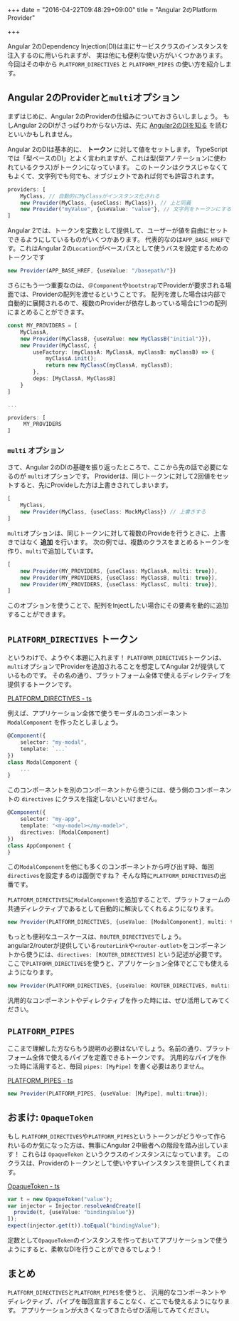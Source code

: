 +++
date = "2016-04-22T09:48:29+09:00"
title = "Angular 2のPlatform Provider"

+++

Angular 2のDependency Injection(DI)は主にサービスクラスのインスタンスを注入するのに用いられますが、
実は他にも便利な使い方がいくつかあります。
今回はその中から `PLATFORM_DIRECTIVES` と `PLATFORM_PIPES` の使い方を紹介します。

<!--more-->

## Angular 2のProviderと`multi`オプション
まずはじめに、Angular 2のProviderの仕組みについておさらいしましょう。
もしAngular 2のDIがさっぱりわからない方は、先に [Angular2のDIを知る](http://qiita.com/laco0416/items/61eed550d1f6070b36ab) を読むといいかもしれません。

Angular 2のDIは基本的に、 **トークン** に対して値をセットします。
TypeScriptでは「型ベースのDI」とよく言われますが、これは型(型アノテーションに使われているクラス)がトークンになっています。
このトークンはクラスじゃなくてもよくて、文字列でも何でも、オブジェクトであれば何でも許容されます。

```ts
providers: [
    MyClass, // 自動的にMyClassがインスタンス化される
    new Provider(MyClass, {useClass: MyClass}), // 上と同義
    new Provider("myValue", {useValue: "value"}, // 文字列をトークンにする 
]    
```

Angular 2では、トークンを定数として提供して、ユーザーが値を自由にセットできるようにしているものがいくつかあります。
代表的なのは`APP_BASE_HREF`です。これはAngular 2の`Location`がベースパスとして使うバスを設定するためのトークンです

```ts
new Provider(APP_BASE_HREF, {useValue: "/basepath/"})
```

さらにもう一つ重要なのは、`＠Component`や`bootstrap`でProviderが要求される場面では、Providerの配列を渡せるということです。
配列を渡した場合は内部で自動的に展開されるので、複数のProviderが依存しあっている場合に1つの配列にまとめることができます。

```ts
const MY_PROVIDERS = [
    MyClassA,
    new Provider(MyClassB, {useValue: new MyClassB("initial")}),
    new Provider(MyClassC, {
        useFactory: (myClassA: MyClassA, myClassB: myClassB) => {
            myClassA.init();
            return new MyClassC(myClassA, myClassB);
        },
        deps: [MyClassA, MyClassB]
    }
]

...

providers: [
     MY_PROVIDERS
]    
``` 

### `multi` オプション
さて、Angular 2のDIの基礎を振り返ったところで、ここから先の話で必要になるのが `multi`オプションです。
Providerは、同じトークンに対して2回値をセットすると、先にProvideした方は上書きされてしまいます。

```ts
[
    MyClass,
    new Provider(MyClass, {useClass: MockMyClass}) // 上書きする
]
``` 

`multi`オプションは、同じトークンに対して複数のProvideを行うときに、上書きではなく **追加** を行います。
次の例では、複数のクラスをまとめるトークンを作り、`multi`で追加しています。

```ts
[
    new Provider(MY_PROVIDERS, {useClass: MyClassA, multi: true}),
    new Provider(MY_PROVIDERS, {useClass: MyClassB, multi: true}),
    new Provider(MY_PROVIDERS, {useClass: MyClassC, multi: true}),
]
```

このオプションを使うことで、配列をInjectしたい場合にその要素を動的に追加することができます。

## `PLATFORM_DIRECTIVES` トークン
というわけで、ようやく本題に入れます！
`PLATFORM_DIRECTIVES`トークンは、`multi`オプションでProviderを追加されることを想定してAngular 2が提供しているものです。
その名の通り、プラットフォーム全体で使えるディレクティブを提供するトークンです。

[PLATFORM_DIRECTIVES - ts](https://angular.io/docs/ts/latest/api/core/PLATFORM_DIRECTIVES-let.html)

例えば、アプリケーション全体で使うモーダルのコンポーネント `ModalComponent` を作ったとしましょう。

```ts
@Component({
    selector: "my-modal",
    template: `...`
})
class ModalComponent {
    ...
}
``` 

このコンポーネントを別のコンポーネントから使うには、使う側のコンポーネントの `directives` にクラスを指定しないといけません。

```ts
@Component({
    selector: "my-app",
    template: "<my-model></my-model>",
    directives: [ModalComponent]
})
class AppComponent {
}
```

この`ModalComponent`を他にも多くのコンポーネントから呼び出す時、毎回`directives`を設定するのは面倒ですね？
そんな時に`PLATFORM_DIRECTIVES`の出番です。

`PLATFORM_DIRECTIVES`に`ModalComponent`を追加することで、プラットフォームの共通ディレクティブであるとして自動的に解決してくれるようになります。

```ts
new Provider(PLATFORM_DIRECTIVES, {useValue: [ModalComponent], multi: true})
```

もっとも便利なユースケースは、`ROUTER_DIRECTIVES`でしょう。
angular2/routerが提供している`routerLink`や`<router-outlet>`をコンポーネントから使うには、`directives: [ROUTER_DIRECTIVES]` という記述が必要です。
ここで`PLATFORM_DIRECTIVES`を使うと、アプリケーション全体でどこでも使えるようになります。

```ts
new Provider(PLATFORM_DIRECTIVES, {useValue: ROUTER_DIRECTIVES, multi: true})
```

汎用的なコンポーネントやディレクティブを作った時には、ぜひ活用してみてください。

## `PLATFORM_PIPES`
ここまで理解した方ならもう説明の必要はないでしょう。名前の通り、プラットフォーム全体で使えるパイプを定義できるトークンです。
汎用的なパイプを作った時に活用すると、毎回 `pipes: [MyPipe]` を書く必要はありません。

[PLATFORM_PIPES - ts](https://angular.io/docs/ts/latest/api/compiler/PLATFORM_PIPES-let.html)

```ts
new Provider(PLATFORM_PIPES, {useValue: [MyPipe], multi:true});
``` 

## おまけ: `OpaqueToken`
もし `PLATFORM_DIRECTIVES`や`PLATFORM_PIPES`というトークンがどうやって作られいるのか気になった方は、無事にAngular 2中級者への階段を踏み出しています！
これらは `OpaqueToken` というクラスのインスタンスになっています。
このクラスは、Providerのトークンとして使いやすいインスタンスを提供してくれます。

[OpaqueToken - ts](https://angular.io/docs/ts/latest/api/core/OpaqueToken-class.html)

```ts
var t = new OpaqueToken("value");
var injector = Injector.resolveAndCreate([
  provide(t, {useValue: "bindingValue"})
]);
expect(injector.get(t)).toEqual("bindingValue");
```

定数として`OpaqueToken`のインスタンスを作っておいてアプリケーションで使うようにすると、柔軟なDIを行うことができるでしょう！

## まとめ
`PLATFORM_DIRECTIVES`と`PLATFORM_PIPES`を使うと、
汎用的なコンポーネントやディレクティブ、パイプを毎回宣言することなく、どこでも使えるようになります。
アプリケーションが大きくなってきたらぜひ活用してみてください。

